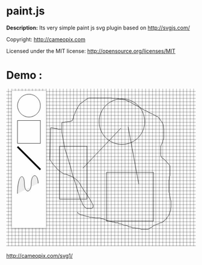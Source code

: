# paint.js

**Description:** Its very simple paint js svg plugin based on http://svgjs.com/

Copyright: http://cameopix.com

Licensed under the MIT license: http://opensource.org/licenses/MIT

# Demo :
![alt tag](https://github.com/rakibulalam/paint.js/blob/master/snapshot.jpg)

http://cameopix.com/svg1/



	
